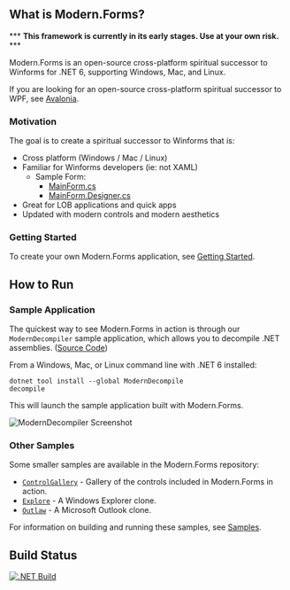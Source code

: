 ## What is Modern.Forms?

*** **This framework is currently in its early stages. Use at your own risk.** ***

Modern.Forms is an open-source cross-platform spiritual successor to Winforms for .NET 6, supporting Windows, Mac, and Linux.

If you are looking for an open-source cross-platform spiritual successor to WPF, see [Avalonia](https://github.com/AvaloniaUI/Avalonia).

### Motivation

The goal is to create a spiritual successor to Winforms that is:
* Cross platform (Windows / Mac / Linux)
* Familiar for Winforms developers (ie: not XAML)
  * Sample Form:
    * [MainForm.cs](https://github.com/modern-forms/Modern.Forms/blob/main/samples/Explorer/MainForm.cs)
    * [MainForm.Designer.cs](https://github.com/modern-forms/Modern.Forms/blob/main/samples/Explorer/MainForm.Designer.cs)
* Great for LOB applications and quick apps
* Updated with modern controls and modern aesthetics

### Getting Started

To create your own Modern.Forms application, see [Getting Started](docs/getting-started.md).

## How to Run

### Sample Application

The quickest way to see Modern.Forms in action is through our `ModernDecompiler` sample application, 
which allows you to decompile .NET assemblies. ([Source Code](https://github.com/modern-forms/ModernDecompile))

From a Windows, Mac, or Linux command line with .NET 6 installed:
```
dotnet tool install --global ModernDecompile
decompile
```

This will launch the sample application built with Modern.Forms.

![ModernDecompiler Screenshot](https://github.com/modern-forms/Modern.Forms/blob/main/docs/modern-decompile.png "ModernDecompiler Screenshot")

### Other Samples

Some smaller samples are available in the Modern.Forms repository:

* [`ControlGallery`](samples/ControlGallery) - Gallery of the controls included in Modern.Forms in action.
* [`Explore`](samples/Explorer) - A Windows Explorer clone.
* [`Outlaw`](samples/Outlaw) - A Microsoft Outlook clone.

For information on building and running these samples, see [Samples](docs/samples.md).

## Build Status

[![.NET Build](https://github.com/modern-forms/Modern.Forms/actions/workflows/dotnet.yml/badge.svg)](https://github.com/modern-forms/Modern.Forms/actions/workflows/dotnet.yml)
